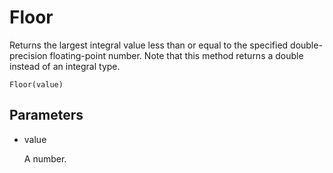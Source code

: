 # Floor

Returns the largest integral value less than or equal to the specified double-precision floating-point number. Note that this method returns a double instead of an integral type.

`Floor(value)`

## Parameters

* value

     A number.
